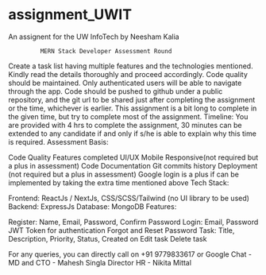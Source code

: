 # assignment_UWIT
An assignent for the UW InfoTech by Neesham Kalia

             MERN Stack Developer Assessment Round
Create a task list having multiple features and the technologies mentioned. Kindly
read the details thoroughly and proceed accordingly. Code quality should be
maintained. Only authenticated users will be able to navigate through the app. Code
should be pushed to github under a public repository, and the git url to be shared just
after completing the assignment or the time, whichever is earlier. This assignment is
a bit long to complete in the given time, but try to complete most of the assignment.
Timeline: You are provided with 4 hrs to complete the assignment, 30 minutes can
be extended to any candidate if and only if s/he is able to explain why this time is
required.
                          Assessment Basis:

Code Quality
Features completed
UI/UX
Mobile Responsive(not required but a plus in assessment)
Code Documentation
Git commits history
Deployment (not required but a plus in assessment)
Google login is a plus if can be implemented by taking the extra time mentioned above
                                 Tech Stack:

Frontend: ReactJs / NextJs, CSS/SCSS/Tailwind (no UI library to be used)
Backend: ExpressJs
Database: MongoDB
                                   Features:


Register: Name, Email, Password, Confirm Password
Login: Email, Password
JWT Token for authentication
Forgot and Reset Password
Task: Title, Description, Priority, Status, Created on
Edit task
Delete task








For any queries, you can directly call on +91 9779833617 or Google Chat -
MD and CTO - Mahesh Singla
Director HR - Nikita Mittal

